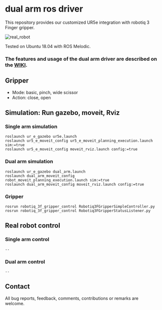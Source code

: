 # dual arm ros driver

This repository provides our customized UR5e integration with robotiq 3 Finger gripper.  

![real_robot](https://user-images.githubusercontent.com/6389003/141102453-e75c4ded-fe8f-4a26-9d55-d97c1e357f7d.JPG)

Tested on Ubuntu 18.04 with ROS Melodic.

### The features and usage of the dual arm driver are described on the [WIKI](https://github.com/yaesolKim/dual_ur5e/wiki).   

## Gripper 
- Mode: basic, pinch, wide scissor
- Action: close, open   

## Simulation: Run gazebo, moveit, Rviz
### Single arm simulation
```
roslaunch ur_e_gazebo ur5e.launch
roslaunch ur5_e_moveit_config ur5_e_moveit_planning_execution.launch sim:=true
roslaunch ur5_e_moveit_config moveit_rviz.launch config:=true
```   

### Dual arm simulation
```
roslaunch ur_e_gazebo dual_arm.launch
roslaunch dual_arm_moveit_config robot_moveit_planning_execution.launch sim:=true
roslaunch dual_arm_moveit_config moveit_rviz.launch config:=true
```   

### Gripper
```commandline
rosrun robotiq_3f_gripper_control Robotiq3FGripperSimpleController.py  
rosrun robotiq_3f_gripper_control Robotiq3FGripperStatusListener.py
```

## Real robot control
### Single arm control
```
--
```   

### Dual arm control
```
--
```   


## Contact
All bug reports, feedback, comments, contributions or remarks are welcome.
